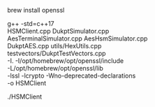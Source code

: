 brew install openssl

g++ -std=c++17 \
    HSMClient.cpp DukptSimulator.cpp \
    AesTerminalSimulator.cpp AesHsmSimulator.cpp \
    DukptAES.cpp utils/HexUtils.cpp \
    testvectors/DukptTestVectors.cpp \
    -I. -I/opt/homebrew/opt/openssl/include \
    -L/opt/homebrew/opt/openssl/lib \
    -lssl -lcrypto -Wno-deprecated-declarations \
    -o HSMClient


./HSMClient
